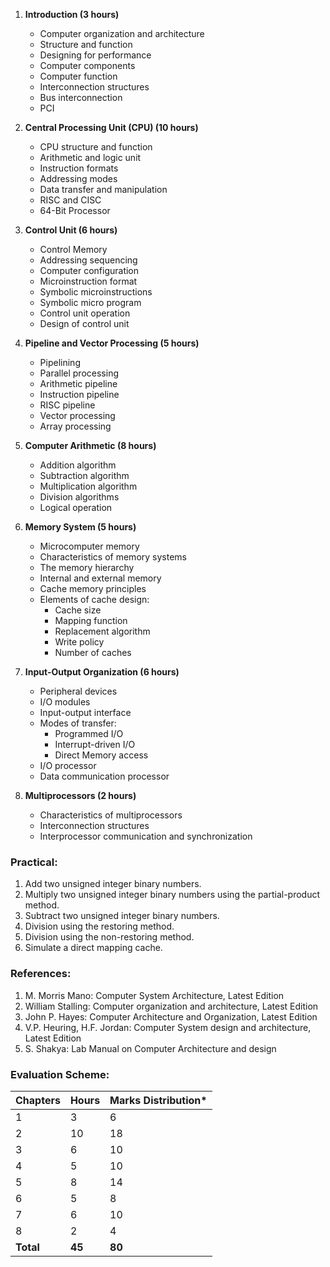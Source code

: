 1. **Introduction (3 hours)**
    * Computer organization and architecture
    * Structure and function
    * Designing for performance
    * Computer components
    * Computer function
    * Interconnection structures
    * Bus interconnection
    * PCI

2. **Central Processing Unit (CPU) (10 hours)**
    * CPU structure and function
    * Arithmetic and logic unit
    * Instruction formats
    * Addressing modes
    * Data transfer and manipulation
    * RISC and CISC
    * 64-Bit Processor

3. **Control Unit (6 hours)**
    * Control Memory
    * Addressing sequencing
    * Computer configuration
    * Microinstruction format
    * Symbolic microinstructions
    * Symbolic micro program
    * Control unit operation
    * Design of control unit

4. **Pipeline and Vector Processing (5 hours)**
    * Pipelining
    * Parallel processing
    * Arithmetic pipeline
    * Instruction pipeline
    * RISC pipeline
    * Vector processing
    * Array processing

5. **Computer Arithmetic (8 hours)**
    * Addition algorithm
    * Subtraction algorithm
    * Multiplication algorithm
    * Division algorithms
    * Logical operation

6. **Memory System (5 hours)**
    * Microcomputer memory
    * Characteristics of memory systems
    * The memory hierarchy
    * Internal and external memory
    * Cache memory principles
    * Elements of cache design:
        * Cache size
        * Mapping function
        * Replacement algorithm
        * Write policy
        * Number of caches

7. **Input-Output Organization (6 hours)**
    * Peripheral devices
    * I/O modules
    * Input-output interface
    * Modes of transfer:
        * Programmed I/O
        * Interrupt-driven I/O
        * Direct Memory access
    * I/O processor
    * Data communication processor

8. **Multiprocessors (2 hours)**
    * Characteristics of multiprocessors
    * Interconnection structures
    * Interprocessor communication and synchronization

### Practical:

1. Add two unsigned integer binary numbers.
2. Multiply two unsigned integer binary numbers using the partial-product method.
3. Subtract two unsigned integer binary numbers.
4. Division using the restoring method.
5. Division using the non-restoring method.
6. Simulate a direct mapping cache.

### References:

1. M. Morris Mano: Computer System Architecture, Latest Edition
2. William Stalling: Computer organization and architecture, Latest Edition
3. John P. Hayes: Computer Architecture and Organization, Latest Edition
4. V.P. Heuring, H.F. Jordan: Computer System design and architecture, Latest Edition
5. S. Shakya: Lab Manual on Computer Architecture and design

### Evaluation Scheme:

| Chapters  | Hours  | Marks Distribution* |
| --------- | ------ | ------------------- |
| 1         | 3      | 6                   |
| 2         | 10     | 18                  |
| 3         | 6      | 10                  |
| 4         | 5      | 10                  |
| 5         | 8      | 14                  |
| 6         | 5      | 8                   |
| 7         | 6      | 10                  |
| 8         | 2      | 4                   |
| **Total** | **45** | **80**              |

